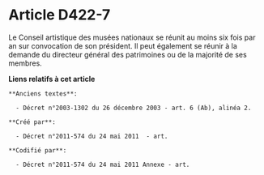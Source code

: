 # Article D422-7

Le Conseil artistique des musées nationaux se réunit au moins six fois par an sur convocation de son président. Il peut
également se réunir à la demande du directeur général des patrimoines ou de la majorité de ses membres.

**Liens relatifs à cet article**

	**Anciens textes**:

	  - Décret n°2003-1302 du 26 décembre 2003 - art. 6 (Ab), alinéa 2.

	**Créé par**:

	  - Décret n°2011-574 du 24 mai 2011  - art.

	**Codifié par**:

	  - Décret n°2011-574 du 24 mai 2011 Annexe - art.
